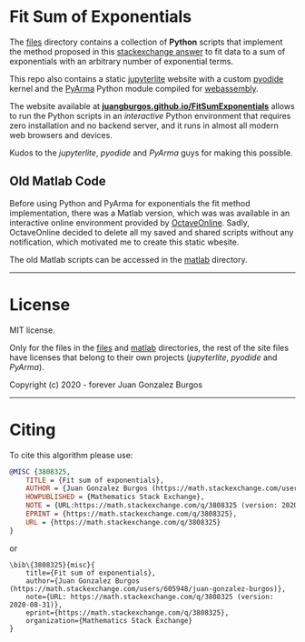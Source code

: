 # Fit Sum of Exponentials

The [files](./docs/files) directory contains a collection of **Python** scripts that implement the method proposed in this [stackexchange answer](https://math.stackexchange.com/questions/1428566/fit-sum-of-exponentials/3808325#3808325) to fit data to a sum of exponentials with an arbitrary number of exponential terms.

This repo also contains a static [jupyterlite](https://jupyterlite.readthedocs.io) website with a custom [pyodide](https://pyodide.org) kernel and the [PyArma](https://pyarma.sourceforge.io) Python module compiled for [webassembly](https://webassembly.org).

The website available at [**juangburgos.github.io/FitSumExponentials**](http://juangburgos.github.io/FitSumExponentials) allows to run the Python scripts in an _interactive_ Python environment that requires zero installation and no backend server, and it runs in almost all modern web browsers and devices.

Kudos to the _jupyterlite_, _pyodide_ and _PyArma_ guys for making this possible.

## Old Matlab Code

Before using Python and PyArma for exponentials the fit method implementation, there was a Matlab version, which was was available in an interactive online environment provided by [OctaveOnline](https://octave-online.net). Sadly, OctaveOnline decided to delete all my saved and shared scripts without any notification, which motivated me to create this static wbesite.

The old Matlab scripts can be accessed in the [matlab](./matlab) directory.

---

# License

MIT license.

Only for the files in the [files](./docs/files) and [matlab](./matlab) directories, the rest of the site files have licenses that belong to their own projects (_jupyterlite_, _pyodide_ and _PyArma_).

Copyright (c) 2020 - forever Juan Gonzalez Burgos

---

# Citing

To cite this algorithm please use:

```bibtex
@MISC {3808325,
    TITLE = {Fit sum of exponentials},
    AUTHOR = {Juan Gonzalez Burgos (https://math.stackexchange.com/users/605948/juan-gonzalez-burgos)},
    HOWPUBLISHED = {Mathematics Stack Exchange},
    NOTE = {URL:https://math.stackexchange.com/q/3808325 (version: 2020-08-31)},
    EPRINT = {https://math.stackexchange.com/q/3808325},
    URL = {https://math.stackexchange.com/q/3808325}
}
```

or

```amsrefs
\bib\{3808325}{misc}{    
    title={Fit sum of exponentials},    
    author={Juan Gonzalez Burgos (https://math.stackexchange.com/users/605948/juan-gonzalez-burgos)},    
    note={URL: https://math.stackexchange.com/q/3808325 (version: 2020-08-31)},    
    eprint={https://math.stackexchange.com/q/3808325},    
    organization={Mathematics Stack Exchange}  
}
```
